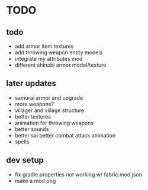 # TODO

## todo
- add armor item textures
- add throwing weapon entity models
- integrate my attributes mod
- different shinobi armor model/texture

## later updates
- samurai armor and upgrade
- more weapons?
- villager and village structure
- better textures
- animation for throwing weapons
- better sounds
- better sai better combat attack animation
- spells

## dev setup
- fix gradle.properties not working w/ fabric.mod.json
- make a mod.png